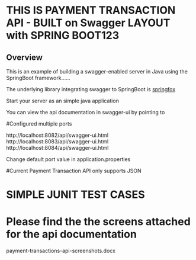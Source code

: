 # THIS IS PAYMENT TRANSACTION API - BUILT on Swagger LAYOUT with SPRING BOOT123


## Overview  
 
This is an example of building a swagger-enabled server in Java using the SpringBoot framework......

The underlying library integrating swagger to SpringBoot is [springfox](https://github.com/springfox/springfox)  

Start your server as an simple java application  

You can view the api documentation in swagger-ui by pointing to  

#Configured multiple ports

http://localhost:8082/api/swagger-ui.html
http://localhost:8083/api/swagger-ui.html  
http://localhost:8084/api/swagger-ui.html

Change default port value in application.properties

#Current Payment Transaction API only supports JSON

# SIMPLE JUNIT TEST CASES

# Please find the the screens attached for the api documentation
payment-transactions-api-screenshots.docx



